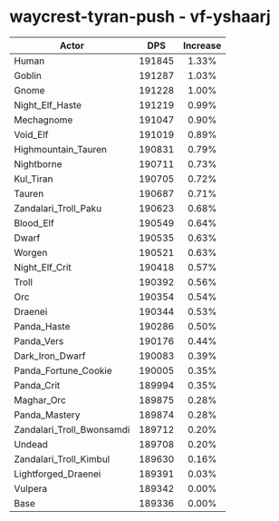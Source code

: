 # waycrest-tyran-push - vf-yshaarj
| Actor | DPS | Increase |
|---|:---:|:---:|
|Human|191845|1.33%|
|Goblin|191287|1.03%|
|Gnome|191228|1.00%|
|Night_Elf_Haste|191219|0.99%|
|Mechagnome|191047|0.90%|
|Void_Elf|191019|0.89%|
|Highmountain_Tauren|190831|0.79%|
|Nightborne|190711|0.73%|
|Kul_Tiran|190705|0.72%|
|Tauren|190687|0.71%|
|Zandalari_Troll_Paku|190623|0.68%|
|Blood_Elf|190549|0.64%|
|Dwarf|190535|0.63%|
|Worgen|190521|0.63%|
|Night_Elf_Crit|190418|0.57%|
|Troll|190392|0.56%|
|Orc|190354|0.54%|
|Draenei|190344|0.53%|
|Panda_Haste|190286|0.50%|
|Panda_Vers|190176|0.44%|
|Dark_Iron_Dwarf|190083|0.39%|
|Panda_Fortune_Cookie|190005|0.35%|
|Panda_Crit|189994|0.35%|
|Maghar_Orc|189875|0.28%|
|Panda_Mastery|189874|0.28%|
|Zandalari_Troll_Bwonsamdi|189712|0.20%|
|Undead|189708|0.20%|
|Zandalari_Troll_Kimbul|189630|0.16%|
|Lightforged_Draenei|189391|0.03%|
|Vulpera|189342|0.00%|
|Base|189336|0.00%|

